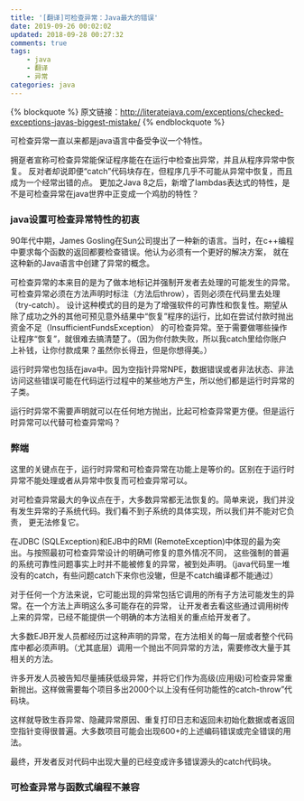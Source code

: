 ```yaml
---
title: '[翻译]可检查异常：Java最大的错误'
date: 2019-09-26 00:02:02
updated: 2018-09-28 00:27:32
comments: true
tags: 
    - java
    - 翻译
    - 异常
categories: java
---
```

{% blockquote %}
原文链接：http://literatejava.com/exceptions/checked-exceptions-javas-biggest-mistake/
{% endblockquote %}

可检查异常一直以来都是java语言中备受争议一个特性。

拥趸者宣称可检查异常能保证程序能在在运行中检查出异常，并且从程序异常中恢复。
反对者却说即便“catch”代码块存在，但程序几乎不可能从异常中恢复，而且成为一个经常出错的点。
更加之Java 8之后，新增了lambdas表达式的特性，是不是可检查异常在java世界中正变成一个鸡肋的特性？

### java设置可检查异常特性的初衷

90年代中期，James Gosling在Sun公司提出了一种新的语言。当时，在c++编程中要求每个函数的返回都要检查错误。他认为必须有一个更好的解决方案，
就在这种新的Java语言中创建了异常的概念。

可检查异常的本来目的是为了做本地标记并强制开发者去处理的可能发生的异常。可检查异常必须在方法声明时标注（方法后throw），否则必须在代码里去处理（try-catch）。
设计这种模式的目的是为了增强软件的可靠性和恢复性。期望从除了成功之外的其他可预见意外结果中“恢复”程序的运行，比如在尝试付款时抛出资金不足（InsufficientFundsException）
的可检查异常。至于需要做哪些操作让程序“恢复”，就很难去搞清楚了。（因为你付款失败，所以我catch里给你账户上补钱，让你付款成果？虽然你长得丑，但是你想得美。）

运行时异常也包括在java中。因为空指针异常NPE，数据错误或者非法状态、非法访问这些错误可能在代码运行过程中的某些地方产生，所以他们都是运行时异常的子类。

运行时异常不需要声明就可以在任何地方抛出，比起可检查异常更方便。但是运行时异常可以代替可检查异常吗？

### 弊端
这里的关键点在于，运行时异常和可检查异常在功能上是等价的。区别在于运行时异常不能处理或者从异常中恢复而可检查异常可以。

对可检查异常最大的争议点在于，大多数异常都无法恢复的。简单来说，我们并没有发生异常的子系统代码。我们看不到子系统的具体实现，所以我们并不能对它负责，
更无法修复它。

在JDBC (SQLException)和EJB中的RMI (RemoteException)中体现的最为突出。与按照最初可检查异常设计的明确可修复的意外情况不同，
这些强制的普遍的系统可靠性问题事实上时并不能被修复的异常，被到处声明。（java代码里一堆没有的catch，有些问题catch下来你也没辙，但是不catch编译都不能通过）

对于任何一个方法来说，它可能出现的异常包括它调用的所有子方法可能发生的异常。在一个方法上声明这么多可能存在的异常，
让开发者去看这些通过调用树传上来的异常，已经不能提供一个明确的本方法相关的重点给开发者了。

大多数EJB开发人员都经历过这种声明的异常，在方法相关的每一层或者整个代码库中都必须声明。（尤其底层）调用一个抛出不同异常的方法，需要修改大量于其相关的方法。

许多开发人员被告知尽量捕获低级异常，并将它们作为高级(应用级)可检查异常重新抛出。这样做需要每个项目多出2000个以上没有任何功能性的catch-throw”代码块。

这样就导致生吞异常、隐藏异常原因、重复打印日志和返回未初始化数据或者返回空指针变得很普遍。大多数项目可能会出现600+的上述编码错误或完全错误的用法。

最终，开发者反对代码中出现大量的已经变成许多错误源头的catch代码块。

### 可检查异常与函数式编程不兼容
